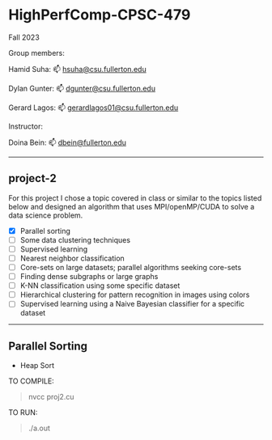 # HighPerfComp-CPSC-479 

Fall 2023 

Group members:

Hamid Suha: 📫 hsuha@csu.fullerton.edu

Dylan Gunter: 📫 dgunter@csu.fullerton.edu

Gerard Lagos: 📫 gerardlagos01@csu.fullerton.edu 

Instructor:

Doina Bein: 📫 dbein@fullerton.edu 

-------------------------------------------------------------------------------------------------------------------------------------------------------------------
## project-2

For this project I chose a topic covered in class or similar to the topics listed below and designed an algorithm that uses MPI/openMP/CUDA to solve a data science problem. 

- [x] Parallel sorting
- [ ] Some data clustering techniques
- [ ] Supervised learning 
- [ ] Nearest neighbor classification
- [ ] Core-sets on large datasets; parallel algorithms seeking core-sets
- [ ] Finding dense subgraphs or large graphs
- [ ] K-NN classification using some specific dataset
- [ ] Hierarchical clustering for pattern recognition in images using colors
- [ ] Supervised learning using a Naive Bayesian classifier for a specific dataset

-------------------------------------------------------------------------------------------------------------------------------------------------------------------

## Parallel Sorting 
- Heap Sort 

TO COMPILE: 
> nvcc proj2.cu

TO RUN: 
> ./a.out 
